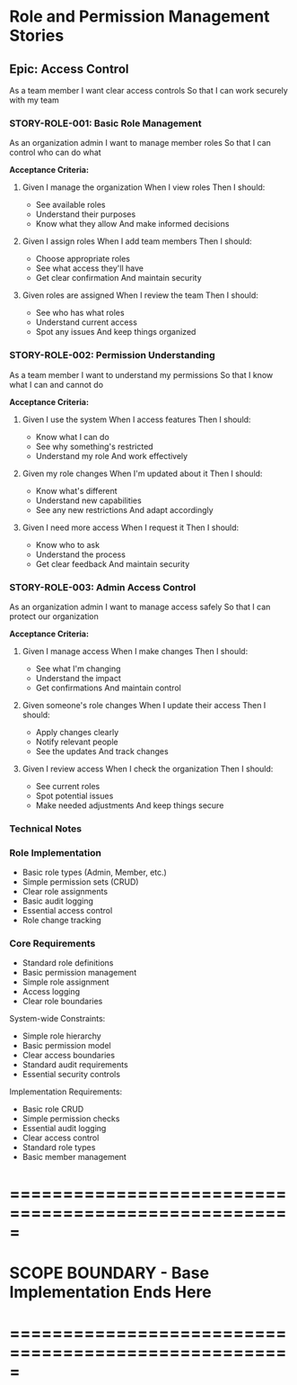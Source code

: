 # Role and Permission Management Stories

## Epic: Access Control
As a team member
I want clear access controls
So that I can work securely with my team

### STORY-ROLE-001: Basic Role Management
As an organization admin
I want to manage member roles
So that I can control who can do what

**Acceptance Criteria:**
1. Given I manage the organization
   When I view roles
   Then I should:
   - See available roles
   - Understand their purposes
   - Know what they allow
   And make informed decisions

2. Given I assign roles
   When I add team members
   Then I should:
   - Choose appropriate roles
   - See what access they'll have
   - Get clear confirmation
   And maintain security

3. Given roles are assigned
   When I review the team
   Then I should:
   - See who has what roles
   - Understand current access
   - Spot any issues
   And keep things organized

### STORY-ROLE-002: Permission Understanding
As a team member
I want to understand my permissions
So that I know what I can and cannot do

**Acceptance Criteria:**
1. Given I use the system
   When I access features
   Then I should:
   - Know what I can do
   - See why something's restricted
   - Understand my role
   And work effectively

2. Given my role changes
   When I'm updated about it
   Then I should:
   - Know what's different
   - Understand new capabilities
   - See any new restrictions
   And adapt accordingly

3. Given I need more access
   When I request it
   Then I should:
   - Know who to ask
   - Understand the process
   - Get clear feedback
   And maintain security

### STORY-ROLE-003: Admin Access Control
As an organization admin
I want to manage access safely
So that I can protect our organization

**Acceptance Criteria:**
1. Given I manage access
   When I make changes
   Then I should:
   - See what I'm changing
   - Understand the impact
   - Get confirmations
   And maintain control

2. Given someone's role changes
   When I update their access
   Then I should:
   - Apply changes clearly
   - Notify relevant people
   - See the updates
   And track changes

3. Given I review access
   When I check the organization
   Then I should:
   - See current roles
   - Spot potential issues
   - Make needed adjustments
   And keep things secure

### Technical Notes

### Role Implementation
- Basic role types (Admin, Member, etc.)
- Simple permission sets (CRUD)
- Clear role assignments
- Basic audit logging
- Essential access control
- Role change tracking

### Core Requirements
- Standard role definitions
- Basic permission management
- Simple role assignment
- Access logging
- Clear role boundaries

System-wide Constraints:
- Simple role hierarchy
- Basic permission model
- Clear access boundaries
- Standard audit requirements
- Essential security controls

Implementation Requirements:
- Basic role CRUD
- Simple permission checks
- Essential audit logging
- Clear access control
- Standard role types
- Basic member management

# =====================================================
# SCOPE BOUNDARY - Base Implementation Ends Here
# ===================================================== 